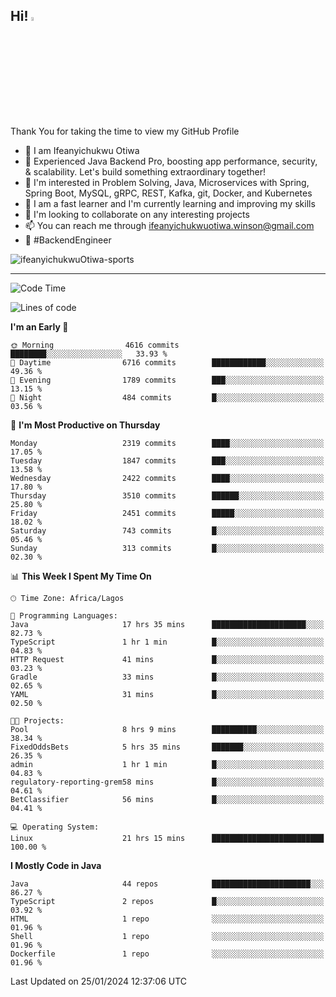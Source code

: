 <!-- BLOG-POST-LIST:START --><!-- BLOG-POST-LIST:END -->

## Hi! <img src="https://media.giphy.com/media/hvRJCLFzcasrR4ia7z/giphy.gif" width="4%"> 

Thank You for taking the time to view my GitHub Profile

- 👋 I am Ifeanyichukwu Otiwa
- 🚀 Experienced Java Backend Pro, boosting app performance, security, & scalability. Let's build something extraordinary together!
- 👀 I'm interested in Problem Solving, Java, Microservices with Spring, Spring Boot, MySQL, gRPC, REST, Kafka, git, Docker, and Kubernetes
- 🌱 I am a fast learner and I'm currently learning and improving my skills
- 💞️ I'm looking to collaborate on any interesting projects
- 📫 You can reach me through ifeanyichukwuotiwa.winson@gmail.com
- 🚀 #BackendEngineer

<p align="left" marginTop="10px"> <img src="https://komarev.com/ghpvc/?username=ifeanyichukwuOtiwa-sports&label=Profile%20views&color=0e75b6&style=for-the-badge" alt="ifeanyichukwuOtiwa-sports" /> </p>

***

<!--START_SECTION:waka-->
![Code Time](http://img.shields.io/badge/Code%20Time-2%2C156%20hrs%2054%20mins-blue)

![Lines of code](https://img.shields.io/badge/From%20Hello%20World%20I%27ve%20Written-4.7%20million%20lines%20of%20code-blue)

**I'm an Early 🐤** 

```text
🌞 Morning                4616 commits        ████████░░░░░░░░░░░░░░░░░   33.93 % 
🌆 Daytime                6716 commits        ████████████░░░░░░░░░░░░░   49.36 % 
🌃 Evening                1789 commits        ███░░░░░░░░░░░░░░░░░░░░░░   13.15 % 
🌙 Night                  484 commits         █░░░░░░░░░░░░░░░░░░░░░░░░   03.56 % 
```
📅 **I'm Most Productive on Thursday** 

```text
Monday                   2319 commits        ████░░░░░░░░░░░░░░░░░░░░░   17.05 % 
Tuesday                  1847 commits        ███░░░░░░░░░░░░░░░░░░░░░░   13.58 % 
Wednesday                2422 commits        ████░░░░░░░░░░░░░░░░░░░░░   17.80 % 
Thursday                 3510 commits        ██████░░░░░░░░░░░░░░░░░░░   25.80 % 
Friday                   2451 commits        █████░░░░░░░░░░░░░░░░░░░░   18.02 % 
Saturday                 743 commits         █░░░░░░░░░░░░░░░░░░░░░░░░   05.46 % 
Sunday                   313 commits         █░░░░░░░░░░░░░░░░░░░░░░░░   02.30 % 
```


📊 **This Week I Spent My Time On** 

```text
🕑︎ Time Zone: Africa/Lagos

💬 Programming Languages: 
Java                     17 hrs 35 mins      █████████████████████░░░░   82.73 % 
TypeScript               1 hr 1 min          █░░░░░░░░░░░░░░░░░░░░░░░░   04.83 % 
HTTP Request             41 mins             █░░░░░░░░░░░░░░░░░░░░░░░░   03.23 % 
Gradle                   33 mins             █░░░░░░░░░░░░░░░░░░░░░░░░   02.65 % 
YAML                     31 mins             █░░░░░░░░░░░░░░░░░░░░░░░░   02.50 % 

🐱‍💻 Projects: 
Pool                     8 hrs 9 mins        ██████████░░░░░░░░░░░░░░░   38.34 % 
FixedOddsBets            5 hrs 35 mins       ███████░░░░░░░░░░░░░░░░░░   26.35 % 
admin                    1 hr 1 min          █░░░░░░░░░░░░░░░░░░░░░░░░   04.83 % 
regulatory-reporting-grem58 mins             █░░░░░░░░░░░░░░░░░░░░░░░░   04.61 % 
BetClassifier            56 mins             █░░░░░░░░░░░░░░░░░░░░░░░░   04.41 % 

💻 Operating System: 
Linux                    21 hrs 15 mins      █████████████████████████   100.00 % 
```

**I Mostly Code in Java** 

```text
Java                     44 repos            ██████████████████████░░░   86.27 % 
TypeScript               2 repos             █░░░░░░░░░░░░░░░░░░░░░░░░   03.92 % 
HTML                     1 repo              ░░░░░░░░░░░░░░░░░░░░░░░░░   01.96 % 
Shell                    1 repo              ░░░░░░░░░░░░░░░░░░░░░░░░░   01.96 % 
Dockerfile               1 repo              ░░░░░░░░░░░░░░░░░░░░░░░░░   01.96 % 
```




 Last Updated on 25/01/2024 12:37:06 UTC
<!--END_SECTION:waka-->

<!--
<p align="center">
![trophy](https://github-profile-trophy.vercel.app/?username=ifeanyichukwuOtiwa-sports&theme=onedark) (https://github.com/ryo-ma/github-profile-trophy)
</p>
-->

<!---
ifeanyi-otiwa/ifeanyi-otiwa is a ✨ special ✨ repository because its `README.md` (this file) appears on your GitHub profile.
You can click the Preview link to take a look at your changes.
--->
